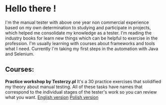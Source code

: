 # Hello there !

I'm the manual tester with above one year non commercial experience based on my own determination to studying and participate in projects, which helped me consolidate my knowledge as a tester.
I'm reading the industry books for learn new things which can be helpful to exercise in the profession.
I'm usually learning with courses about frameworks and tools what I need.
Currently I'm taking my first steps in the automation with Java and Selenium.


## Courses:

**Practice workshop by Testerzy.pl**
It's a 30 practice exercises that solidified my theory about manual testing.
All of these tasks have names that correspond to the individual stages of the tester's work so you can review what you want.
[English version](https://github.com/Kurzydlak/Practice-Workshop-ENG)
[Polish version](https://github.com/Kurzydlak/Praktyka-testowania---zadania)
